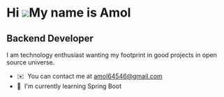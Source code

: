 Hi ![](https://user-images.githubusercontent.com/18350557/176309783-0785949b-9127-417c-8b55-ab5a4333674e.gif)My name is Amol
============================================================================================================================

Backend Developer
---------------

I am technology enthusiast wanting my footprint in good projects in open source universe.

*   ✉️  You can contact me at [amol64546@gmail.com](mailto:amol64546@gmail.com)
*   🧠  I'm currently learning Spring Boot
